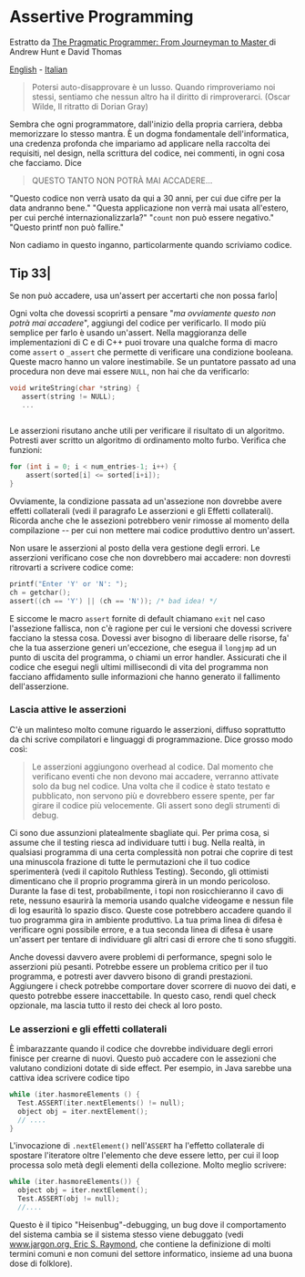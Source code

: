 # Assertive Programming

Estratto da [The Pragmatic Programmer: From Journeyman to Master ](http://www.amazon.it/The-Pragmatic-Programmer-Journeyman-Master/dp/020161622X) di Andrew Hunt e David Thomas

[English](README.md) - [Italian](README-italian.md)

> Potersi auto-disapprovare è un lusso. Quando rimproveriamo noi stessi, sentiamo che nessun altro ha il diritto di rimproverarci.
> (Oscar Wilde, Il ritratto di Dorian Gray)


Sembra che ogni programmatore, dall'inizio della propria carriera, debba memorizzare lo stesso mantra. È un dogma fondamentale dell'informatica, una credenza profonda che impariamo ad applicare nella raccolta dei requisiti, nel design, nella scrittura del codice, nei commenti, in ogni cosa che facciamo. Dice

> QUESTO TANTO NON POTRÀ MAI ACCADERE...

"Questo codice non verrà usato da qui a 30 anni, per cui due cifre per la data andranno bene." "Questa applicazione non verrà mai usata all'estero, per cui perché internazionalizzarla?" "`count` non può essere negativo." "Questo printf non può fallire."

Non cadiamo in questo inganno, particolarmente quando scriviamo codice.


Tip 33|
------
Se non può accadere, usa un'assert per accertarti che non possa farlo|

Ogni volta che dovessi scoprirti a pensare "*ma ovviamente questo non potrà mai accadere*", aggiungi del codice per verificarlo. Il modo più semplice per farlo è usando un'assert. Nella maggioranza delle implementazioni di C e di C++ puoi trovare una qualche forma di macro come `assert` o `_assert` che permette di verificare una condizione booleana. Queste macro hanno un valore inestimabile. Se un puntatore passato ad una procedura non deve mai essere `NULL`, non hai che da verificarlo:


```c
void writeString(char *string) {
   assert(string != NULL);
   ...
   
   ```

Le asserzioni risutano anche utili per verificare il risultato di un algoritmo. Potresti aver scritto un algoritmo di ordinamento molto furbo. Verifica che funzioni:

```c
for (int i = 0; i < num_entries-1; i++) {
    assert(sorted[i] <= sorted[i+i]);
}

```

Ovviamente, la condizione passata ad un'assezione non dovrebbe avere effetti collaterali (vedi il paragrafo Le asserzioni e gli Effetti collaterali). Ricorda anche che le assezioni potrebbero venir rimosse al momento della compilazione -- per cui non mettere mai codice produttivo dentro un'assert.

Non usare le asserzioni al posto della vera gestione degli errori. Le asserzioni verificano cose che non dovrebbero mai accadere: non dovresti ritrovarti a scrivere codice come:

```c
printf("Enter 'Y' or 'N': ");
ch = getchar();
assert((ch == 'Y') || (ch == 'N')); /* bad idea! */
```

E siccome le macro `assert` fornite di default chiamano `exit` nel caso l'assezione fallisca, non c'è ragione per cui le versioni che dovessi scrivere facciano la stessa cosa. Dovessi aver bisogno di liberaare delle risorse, fa' che la tua asserzione generi un'eccezione, che esegua il `longjmp` ad un punto di uscita del programma, o chiami un error handler. Assicurati che il codice che esegui negli ultimi millisecondi di vita del programma non facciano affidamento sulle informazioni che hanno generato il fallimento dell'asserzione.


### Lascia attive le asserzioni

C'è un malinteso molto comune riguardo le asserzioni, diffuso soprattutto da chi scrive compilatori e linguaggi di programmazione. Dice grosso modo così:

> Le asserzioni aggiungono overhead al codice. Dal momento che verificano eventi che non devono mai accadere, verranno attivate solo da bug nel codice. Una volta che il codice è stato testato e pubblicato, non servono più e dovrebbero essere spente, per far girare il codice più velocemente. Gli assert sono degli strumenti di debug.

Ci sono due assunzioni platealmente sbagliate qui. Per prima cosa, si assume che il testing riesca ad individuare tutti i bug. Nella realtà, in qualsiasi programma di una certa complessità non potrai che coprire di test una minuscola frazione di tutte le permutazioni che il tuo codice sperimenterà (vedi il capitolo Ruthless Testing). Secondo, gli ottimisti dimenticano che il proprio programma girerà in un mondo pericoloso. Durante la fase di test, probabilmente, i topi non rosicchieranno il cavo di rete, nessuno esaurirà la memoria usando qualche videogame e nessun file di log esaurità lo spazio disco. Queste cose potrebbero accadere quando il tuo programma gira in ambiente produttivo. La tua prima linea di difesa è verificare ogni possibile errore, e a tua seconda linea di difesa è usare un'assert per tentare di individuare gli altri casi di errore che ti sono sfuggiti.

Anche dovessi davvero avere problemi di performance, spegni solo le asserzioni più pesanti. Potrebbe essere un problema critico per il tuo programma, e potresti aver davvero bisono di grandi prestazioni. Aggiungere i check potrebbe comportare dover scorrere di nuovo dei dati, e questo potrebbe essere inaccettabile. In questo caso, rendi quel check opzionale, ma lascia tutto il resto dei check al loro posto.


### Le asserzioni e gli effetti collaterali

È imbarazzante quando il codice che dovrebbe individuare degli errori finisce per crearne di nuovi. Questo può accadere con le assezioni che valutano condizioni dotate di side effect. Per esempio, in Java sarebbe una cattiva idea scrivere codice tipo

```c
while (iter.hasmoreElements () {
  Test.ASSERT(iter.nextElements() != null);
  object obj = iter.nextElement();
  // ....
}
```
L'invocazione di `.nextElement()` nell'`ASSERT` ha l'effetto collaterale di spostare l'iteratore oltre l'elemento che deve essere letto, per cui il loop processa solo metà degli elementi della collezione. Molto meglio scrivere:

```c
while (iter.hasmoreElements()) {
  object obj = iter.nextElement();
  Test.ASSERT(obj != null);
  //....
```

Questo è il tipico "Heisenbug"-debugging, un bug dove il comportamento del sistema cambia se il sistema stesso viene debuggato (vedi [www.jargon.org, Eric S. Raymond](www.jargon.org), che contiene la definizione di molti termini comuni e non comuni del settore informatico, insieme ad una buona dose di folklore).
